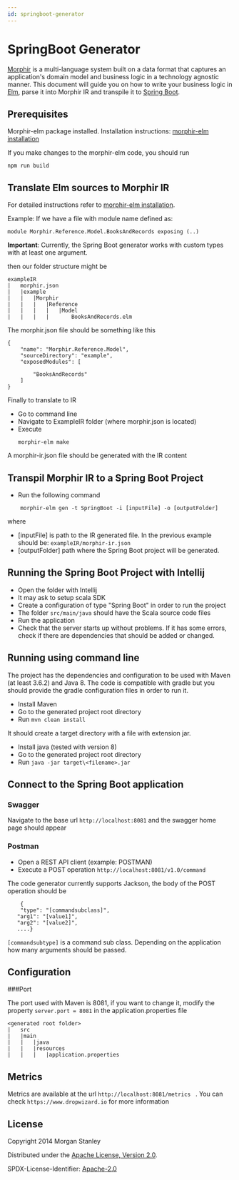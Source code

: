 ```yaml
---
id: springboot-generator
---
```


# SpringBoot Generator

[Morphir](https://github.com/finos/morphir) is a multi-language system built on a data format that captures an 
application's domain model and business logic in a technology agnostic manner. This document will guide you on 
how to write your business logic in [Elm](https://elm-lang.org/), parse it into Morphir IR and transpile 
it to [Spring Boot](https://spring.io/projects/spring-boot/).

## Prerequisites

Morphir-elm package installed. Installation instructions: [morphir-elm installation](installation.md)

If you make changes to the morphir-elm code, you should run

```
npm run build
``` 

## Translate Elm sources to Morphir IR

For detailed instructions refer to [morphir-elm installation](installation.md).

Example:
If we have a file with module name defined as: 
```
module Morphir.Reference.Model.BooksAndRecords exposing (..)
```
**Important**: Currently, the Spring Boot generator works with custom types with at least one argument.

then our folder structure might be
```
exampleIR
|   morphir.json
|   |example
|   |   |Morphir
|   |   |   |Reference
|   |   |   |   |Model
|   |   |   |       BooksAndRecords.elm
```                 

The morphir.json file should be something like this

```
{
    "name": "Morphir.Reference.Model",
    "sourceDirectory": "example",
    "exposedModules": [

        "BooksAndRecords"
    ]
}  
```

Finally to translate to IR
- Go to command line
- Navigate to ExampleIR folder (where morphir.json is located)
- Execute
    ```
    morphir-elm make
    ```
A morphir-ir.json file should be generated with the IR content

## Transpil Morphir IR to a Spring Boot Project


- Run the following command

```
    morphir-elm gen -t SpringBoot -i [inputFile] -o [outputFolder]
```
where
- [inputFile] is path to the IR generated file. In the previous example should be: ``` exampleIR/morphir-ir.json ```
- [outputFolder] path where the Spring Boot project will be generated.
   
## Running the Spring Boot Project with Intellij

- Open the folder with Intellij
- It may ask to setup scala SDK
- Create a configuration of type "Spring Boot" in order to run the project
- The folder ```src/main/java``` should have the Scala source code files
- Run the application 
- Check that the server starts up without problems. If it has some errors, check if there are dependencies that should be added or changed.

## Running using command line

The project has the dependencies and configuration to be used with Maven (at least 3.6.2) and Java 8. The code is compatible with gradle but you should provide the gradle configuration files in order to run it.
- Install Maven
- Go to the generated project root directory
- Run ```mvn clean install```

It should create a target directory with a file with extension jar.
- Install java (tested with version 8)
- Go to the generated project root directory
- Run ```java -jar target\<filename>.jar```


## Connect to the Spring Boot application
### Swagger
Navigate to the base url ```http://localhost:8081``` and the swagger home page should appear

### Postman
- Open a REST API client (example: POSTMAN)
- Execute a POST operation ```http://localhost:8081/v1.0/command```

The code generator currently supports Jackson, the body of the POST operation should be
``` 
    {
    "type": "[commandsubclass]",
   "arg1": "[value1]",
   "arg2": "[value2]",
   ....}
```
```[commandsubtype]``` is a command sub class. Depending on the application how many arguments should be passed.

## Configuration
###Port

The port used with Maven is 8081, if you want to change it, modify the property
``` server.port = 8081 ``` in the application.properties file 


```
<generated root folder>
|   src
|   |main
|   |   |java
|   |   |resources
|   |   |   |application.properties
```

## Metrics
Metrics are available at the url ```http://localhost:8081/metrics ``` .
You can check ```https://www.dropwizard.io``` for more information

## License

Copyright 2014 Morgan Stanley

Distributed under the [Apache License, Version 2.0](http://www.apache.org/licenses/LICENSE-2.0).

SPDX-License-Identifier: [Apache-2.0](https://spdx.org/licenses/Apache-2.0)

